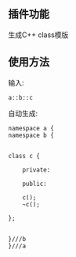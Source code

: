## 插件功能
生成C++ class模版

## 使用方法

输入: 

```
a::b::c
```

自动生成:

```
namespace a {
namespace b {


class c {

	private:

	public:

	c();
	~c();

};


}///b
}///a

```


